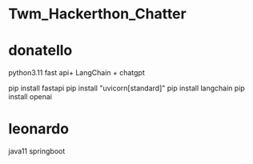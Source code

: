 # Twm_Hackerthon_Chatter

# donatello
python3.11 fast api+ LangChain + chatgpt

pip install fastapi
pip install "uvicorn[standard]"
pip install langchain
pip install openai

# leonardo
java11 springboot 
